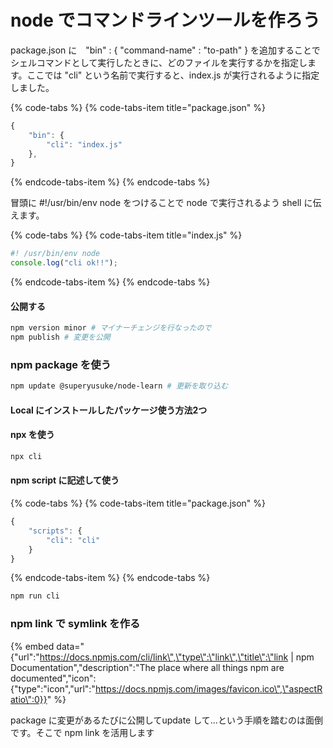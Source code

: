 # node でコマンドラインツールを作ろう

package.json に　"bin" :  { "command-name" : "to-path" } を追加することでシェルコマンドとして実行したときに、どのファイルを実行するかを指定します。ここでは "cli" という名前で実行すると、index.js が実行されるように指定しました。

{% code-tabs %}
{% code-tabs-item title="package.json" %}
```javascript
{
    "bin": {
        "cli": "index.js"
    },
}
```
{% endcode-tabs-item %}
{% endcode-tabs %}

冒頭に \#!/usr/bin/env node をつけることで node で実行されるよう shell に伝えます。

{% code-tabs %}
{% code-tabs-item title="index.js" %}
```javascript
#! /usr/bin/env node
console.log("cli ok!!");
```
{% endcode-tabs-item %}
{% endcode-tabs %}

#### 公開する

```bash
npm version minor # マイナーチェンジを行なったので
npm publish # 変更を公開
```

### npm package を使う

```bash
npm update @superyusuke/node-learn # 更新を取り込む
```

#### Local にインストールしたパッケージ使う方法2つ

#### npx を使う

```bash
npx cli
```

#### npm script に記述して使う

{% code-tabs %}
{% code-tabs-item title="package.json" %}
```javascript
{
    "scripts": {
        "cli": "cli"
    }
}
```
{% endcode-tabs-item %}
{% endcode-tabs %}

```bash
npm run cli
```

### npm link で symlink を作る

{% embed data="{\"url\":\"https://docs.npmjs.com/cli/link\",\"type\":\"link\",\"title\":\"link \| npm Documentation\",\"description\":\"The place where all things npm are documented\",\"icon\":{\"type\":\"icon\",\"url\":\"https://docs.npmjs.com/images/favicon.ico\",\"aspectRatio\":0}}" %}

package に変更があるたびに公開してupdate して…という手順を踏むのは面倒です。そこで npm link を活用します

